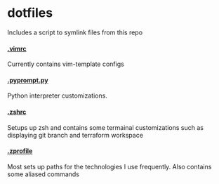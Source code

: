 # dotfiles

Includes a script to symlink files from this repo

#### [.vimrc](./.vimrc)
Currently contains vim-template configs

#### [.pyprompt.py](./.pyprompt.py)
Python interpreter customizations.

#### [.zshrc](./.zshrc)
Setups up zsh and contains some termainal customizations such as displaying git branch and terraform workspace

#### [.zprofile](./.zprofile)
Most sets up paths for the technologies I use frequently. Also contains some aliased commands
